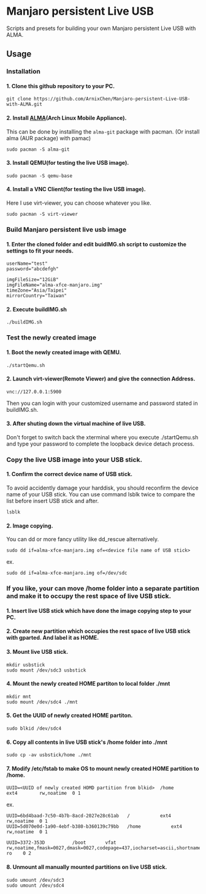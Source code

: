 # Manjaro persistent Live USB
Scripts and presets for building your own Manjaro persistent Live USB with ALMA.

## Usage
### Installation
#### 1. Clone this github repository to your PC.
```
git clone https://github.com/ArnixChen/Manjaro-persistent-Live-USB-with-ALMA.git
```
#### 2. Install [ALMA](https://github.com/r-darwish/topgrade/)(Arch Linux Mobile Appliance).
This can be done by installing the `alma-git` package with pacman. (Or install  alma (AUR package) with pamac)
``` shell
sudo pacman -S alma-git
```
#### 3. Install QEMU(for testing the live USB image).
``` shell
sudo pacman -S qemu-base
```
  
#### 4. Install a VNC Client(for testing the live USB image).
Here I use virt-viewer, you can choose whatever you like.
``` shell
sudo pacman -S virt-viewer
```
### Build Manjaro persistent live usb image
#### 1. Enter the cloned folder and edit buidIMG.sh script to customize the settings to fit your needs.
```
userName="test"
password="abcdefgh"

imgFileSize="12GiB"
imgFileName="alma-xfce-manjaro.img"
timeZone="Asia/Taipei"
mirrorCountry="Taiwan"
```
#### 2. Execute buildIMG.sh
``` shell
./buildIMG.sh
```
  
### Test the newly created image
#### 1. Boot the newly created image with QEMU.
``` shell
./startQemu.sh
```
#### 2. Launch virt-viewer(Remote Viewer) and give the connection Address.
```
vnc://127.0.0.1:5900
```
Then you can login with your customized username and password stated in buildIMG.sh.
#### 3. After shuting down the virtual machine of live USB.
Don't forget to switch back the xterminal where you execute ./startQemu.sh and type your password to complete the
loopback device detach process.
  
### Copy the live USB image into your USB stick.
#### 1. Confirm the correct device name of USB stick.
To avoid accidently damage your harddisk, you should reconfirm the device name of your USB stick.
You can use command lsblk twice to compare the list before insert USB stick and after.
```
lsblk
```
#### 2. Image copying. 
You can dd or more fancy utility like dd_rescue alternatively.
```
sudo dd if=alma-xfce-manjaro.img of=<device file name of USB stick>
```
  ex.
```
sudo dd if=alma-xfce-manjaro.img of=/dev/sdc
```

### If you like, your can move /home folder into a separate partition and make it to occupy the rest space of live USB stick.
#### 1. Insert live USB stick which have done the image copying step to your PC.
#### 2. Create new partition which occupies the rest space of live USB stick with gparted. And label it as HOME.
#### 3. Mount live USB stick.
```
mkdir usbstick
sudo mount /dev/sdc3 usbstick  
```
#### 4. Mount the newly created HOME partiton to local folder ./mnt
``` shell
mkdir mnt
sudo mount /dev/sdc4 ./mnt
```
#### 5. Get the UUID of newly created HOME partiton.
``` shell
sudo blkid /dev/sdc4
```
#### 6. Copy all contents in live USB stick's /home folder into ./mnt
``` shell
sudo cp -av usbstick/home ./mnt
```
#### 7. Modify /etc/fstab to make OS to mount newly created HOME partition to /home.
```
UUID=<UUID of newly created HOMD partition from blkid>	/home         	ext4      	rw,noatime	0 1
```
ex. 
```
UUID=6bd4baad-7c50-4b7b-8acd-2027e28c61ab	/         	ext4      	rw,noatime	0 1
UUID=5d070e0d-1a90-4ebf-b380-b360139c79bb	/home         	ext4      	rw,noatime	0 1

UUID=3372-353D      	/boot     	vfat      	rw,noatime,fmask=0027,dmask=0027,codepage=437,iocharset=ascii,shortname=mixed,utf8,errors=remount-ro	0 2
```
#### 8. Unmount all manually mounted partitions on  live USB stick.
``` shell
sudo umount /dev/sdc3
sudo umount /dev/sdc4
```



  
  
  
  
